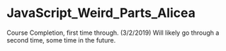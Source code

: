 # JavaScript_Weird_Parts_Alicea
Course Completion, first time through. (3/2/2019)
Will likely go through a second time, some time in the future.

